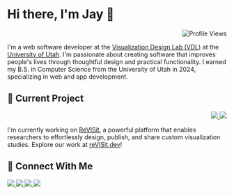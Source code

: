 # Hi there, I'm Jay 👋

<div align="right">
  <img src="https://komarev.com/ghpvc/?username=yeonkim1213&style=for-the-badge&color=blue&style=plastic" alt="Profile Views" />
</div>

I'm a web software developer at the [Visualization Design Lab (VDL)](https://vdl.sci.utah.edu/) at the [University of Utah](https://www.utah.edu/). I'm passionate about creating software that improves people's lives through thoughtful design and practical functionality. I earned my B.S. in Computer Science from the University of Utah in 2024, specializing in web and app development.

## 🚀 Current Project

<div align="right">
  <a href="https://revisit.dev/study">
    <img src="https://img.shields.io/badge/reVISit-2.3-009485?logo=revisit&logoColor=white" />
  </a>
  <a href="https://github.com/reVISit-studies/">
    <img src="https://img.shields.io/badge/GitHub-Repository-181717?logo=github&logoColor=white" />
  </a>
</div>

I'm currently working on [ReVISit](https://revisit.dev/), a powerful platform that enables researchers to effortlessly design, publish, and share custom visualization studies. Explore our work at [reVISit.dev](https://revisit.dev/)!

## 🤝 Connect With Me
<div>
  <a href="https://linkedin.com/in/ye0njaekim">
    <img src="https://custom-icon-badges.demolab.com/badge/LinkedIn-0A66C2?logo=linkedin-white&logoColor=fff" />
  </a>
  <a href="mailto:yeonjae.kim.jay@gmail.com">
    <img src="https://img.shields.io/badge/Gmail-D14836?logo=gmail&logoColor=white" />
  </a>
  <a href="https://orcid.org/0009-0008-7531-5505">
    <img src="https://img.shields.io/badge/ORCID-A6CE39?logo=orcid&logoColor=white" />
  </a>
  <a href="https://yeonjaekim.net/">
    <img src="https://img.shields.io/badge/Portfolio-000000?logo=About.me&logoColor=white" />
  </a>
</div>
